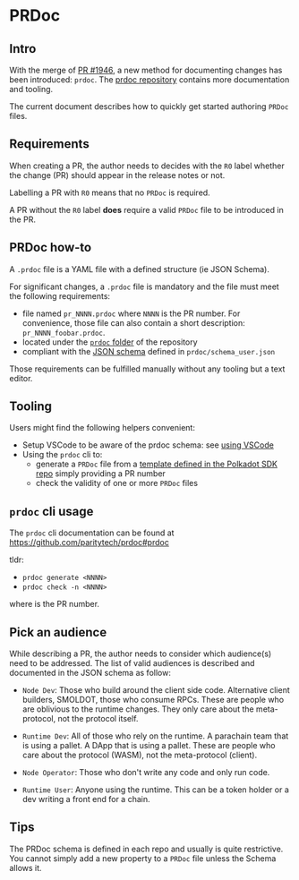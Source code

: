 # PRDoc

## Intro

With the merge of [PR #1946](https://github.com/paritytech/polkadot-sdk/pull/1946), a new method for
documenting changes has been introduced: `prdoc`. The [prdoc repository](https://github.com/paritytech/prdoc)
contains more documentation and tooling.

The current document describes how to quickly get started authoring `PRDoc` files.

## Requirements

When creating a PR, the author needs to decides with the `R0` label whether the change (PR) should
appear in the release notes or not.

Labelling a PR with `R0` means that no `PRDoc` is required.

A PR without the `R0` label **does** require a valid `PRDoc` file to be introduced in the PR.

## PRDoc how-to

A `.prdoc` file is a YAML file with a defined structure (ie JSON Schema).

For significant changes, a `.prdoc` file is mandatory and the file must meet the following
requirements:
- file named `pr_NNNN.prdoc` where `NNNN` is the PR number.
  For convenience, those file can also contain a short description: `pr_NNNN_foobar.prdoc`.
- located under the [`prdoc` folder](https://github.com/paritytech/polkadot-sdk/tree/master/prdoc) of the repository
- compliant with the [JSON schema](https://json-schema.org/) defined in `prdoc/schema_user.json`

Those requirements can be fulfilled manually without any tooling but a text editor.

## Tooling

Users might find the following helpers convenient:
- Setup VSCode to be aware of the prdoc schema: see [using VSCode](https://github.com/paritytech/prdoc#using-vscode)
- Using the `prdoc` cli to:
  - generate a `PRDoc` file from a [template defined in the Polkadot SDK
    repo](https://github.com/paritytech/polkadot-sdk/blob/master/prdoc/.template.prdoc) simply providing a PR number
  - check the validity of one or more `PRDoc` files

## `prdoc` cli usage

The `prdoc` cli documentation can be found at https://github.com/paritytech/prdoc#prdoc

tldr:
- `prdoc generate <NNNN>`
- `prdoc check -n <NNNN>`

where <NNNN> is the PR number.

## Pick an audience

While describing a PR, the author needs to consider which audience(s) need to be addressed.
The list of valid audiences is described and documented in the JSON schema as follow:

- `Node Dev`: Those who build around the client side code. Alternative client builders, SMOLDOT, those who consume RPCs.
   These are people who are oblivious to the runtime changes. They only care about the meta-protocol, not the protocol
   itself.

- `Runtime Dev`: All of those who rely on the runtime. A parachain team that is using a pallet. A DApp that is using a
   pallet. These are people who care about the protocol (WASM), not the meta-protocol (client).

- `Node Operator`: Those who don't write any code and only run code.

- `Runtime User`: Anyone using the runtime. This can be a token holder or a dev writing a front end for a chain.

## Tips

The PRDoc schema is defined in each repo and usually is quite restrictive.
You cannot simply add a new property to a `PRDoc` file unless the Schema allows it.
